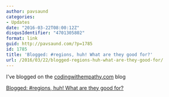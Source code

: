 ```yaml
---
author: pavsaund
categories:
- Updates
date: "2016-03-22T08:00:12Z"
disqusIdentifier: "4701305802"
format: link
guid: http://pavsaund.com/?p=1785
id: 1785
title: 'Blogged: #regions, huh! What are they good for?'
url: /2016/03/22/blogged-regions-huh-what-are-they-good-for/
---
```


I've blogged on the <a href="http://codingwithempathy.com">codingwithempathy.com</a> blog

<a href="http://codingwithempathy.com/2016/03/22/regions-huh-what-are-they-good-for/">Blogged: #regions, huh! What are they good for?</a>
